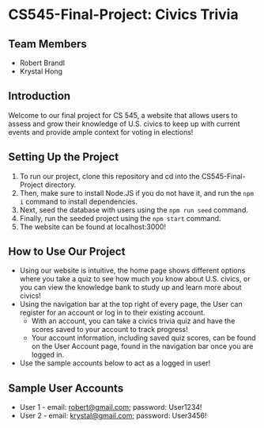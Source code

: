 # CS545-Final-Project: Civics Trivia
## Team Members
- Robert Brandl
- Krystal Hong
## Introduction
Welcome to our final project for CS 545, a website that allows users to assess and grow their knowledge of U.S. civics to keep up with current events and provide ample context for voting in elections!
## Setting Up the Project
1. To run our project, clone this repository and cd into the CS545-Final-Project directory.  
2. Then, make sure to install Node.JS if you do not have it, and run the `npm i` command to install dependencies.
3. Next, seed the database with users using the `npm run seed` command.
4. Finally, run the seeded project using the `npm start` command.
5. The website can be found at localhost:3000!
## How to Use Our Project
- Using our website is intuitive, the home page shows different options where you take a quiz to see how much you know about U.S. civics, or you can view the knowledge bank to study up and learn more about civics!  
- Using the navigation bar at the top right of every page, the User can register for an account or log in to their existing account.
  - With an account, you can take a civics trivia quiz and have the scores saved to your account to track progress!
  - Your account information, including saved quiz scores, can be found on the User Account page, found in the navigation bar once you are logged in.
- Use the sample accounts below to act as a logged in user!
## Sample User Accounts
- User 1 - email: robert@gmail.com; password: User1234!
- User 2 - email: krystal@gmail.com; password: User3456!
